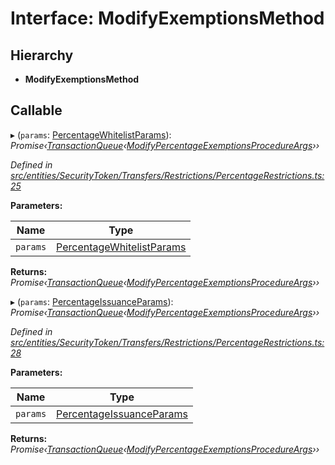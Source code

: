 # Interface: ModifyExemptionsMethod

## Hierarchy

* **ModifyExemptionsMethod**

## Callable

▸ (`params`: [PercentageWhitelistParams](_entities_securitytoken_transfers_restrictions_percentagerestrictions_.percentagewhitelistparams.md)): *Promise‹[TransactionQueue](../classes/_entities_transactionqueue_.transactionqueue.md)‹[ModifyPercentageExemptionsProcedureArgs](_types_index_.modifypercentageexemptionsprocedureargs.md)››*

*Defined in [src/entities/SecurityToken/Transfers/Restrictions/PercentageRestrictions.ts:25](https://github.com/PolymathNetwork/polymath-sdk/blob/550676f/src/entities/SecurityToken/Transfers/Restrictions/PercentageRestrictions.ts#L25)*

**Parameters:**

Name | Type |
------ | ------ |
`params` | [PercentageWhitelistParams](_entities_securitytoken_transfers_restrictions_percentagerestrictions_.percentagewhitelistparams.md) |

**Returns:** *Promise‹[TransactionQueue](../classes/_entities_transactionqueue_.transactionqueue.md)‹[ModifyPercentageExemptionsProcedureArgs](_types_index_.modifypercentageexemptionsprocedureargs.md)››*

▸ (`params`: [PercentageIssuanceParams](_entities_securitytoken_transfers_restrictions_percentagerestrictions_.percentageissuanceparams.md)): *Promise‹[TransactionQueue](../classes/_entities_transactionqueue_.transactionqueue.md)‹[ModifyPercentageExemptionsProcedureArgs](_types_index_.modifypercentageexemptionsprocedureargs.md)››*

*Defined in [src/entities/SecurityToken/Transfers/Restrictions/PercentageRestrictions.ts:28](https://github.com/PolymathNetwork/polymath-sdk/blob/550676f/src/entities/SecurityToken/Transfers/Restrictions/PercentageRestrictions.ts#L28)*

**Parameters:**

Name | Type |
------ | ------ |
`params` | [PercentageIssuanceParams](_entities_securitytoken_transfers_restrictions_percentagerestrictions_.percentageissuanceparams.md) |

**Returns:** *Promise‹[TransactionQueue](../classes/_entities_transactionqueue_.transactionqueue.md)‹[ModifyPercentageExemptionsProcedureArgs](_types_index_.modifypercentageexemptionsprocedureargs.md)››*
